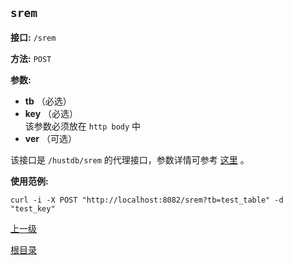 `srem`
----------

**接口:** `/srem`

**方法:** `POST`

**参数:** 

*  **tb** （必选）  
*  **key** （必选）  
该参数必须放在 `http body` 中
*  **ver** （可选）

该接口是 `/hustdb/srem` 的代理接口，参数详情可参考 [这里](../hustdb/hustdb/srem.md) 。

**使用范例:**

    curl -i -X POST "http://localhost:8082/srem?tb=test_table" -d "test_key"

[上一级](../ha.md)

[根目录](../../index.md)